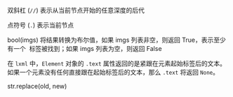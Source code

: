 

双斜杠 (`//`) 表示从当前节点开始的任意深度的后代

点符号 (`.`) 表示当前节点

bool(imgs) 将结果转换为布尔值，如果 imgs 列表非空，则返回 True，表示至少有一个 <img> 标签被找到；如果 imgs 列表为空，则返回 False





在 `lxml` 中，`Element` 对象的 `.text` 属性返回的是紧跟在元素起始标签后的文本。如果一个元素没有任何直接跟在起始标签后的文本，那么 `.text` 将返回 `None`。





str.replace(old, new)